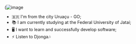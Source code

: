 (![image](https://github.com/user-attachments/assets/c70ef44d-6a61-4c5f-877b-a35107cad5a5)

- 🇧🇷 I'm from the city Uruaçu - GO;
- 📚 I am currently studying at the Federal University of Jataí;
- 🖥️ I want to learn and successfully develop software;
- ⚡ Listen to Djonga🎶
